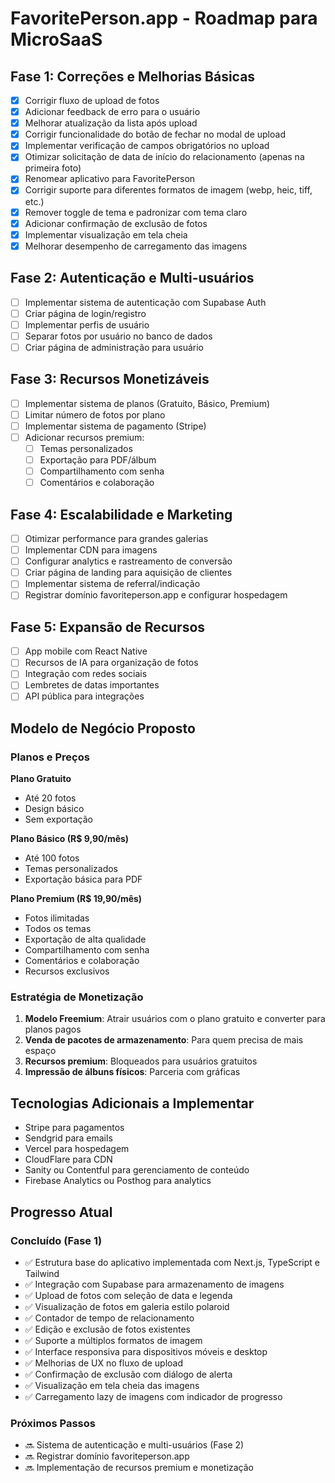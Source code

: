 # FavoritePerson.app - Roadmap para MicroSaaS

## Fase 1: Correções e Melhorias Básicas

- [x] Corrigir fluxo de upload de fotos
- [x] Adicionar feedback de erro para o usuário
- [x] Melhorar atualização da lista após upload
- [x] Corrigir funcionalidade do botão de fechar no modal de upload
- [x] Implementar verificação de campos obrigatórios no upload
- [x] Otimizar solicitação de data de início do relacionamento (apenas na primeira foto)
- [x] Renomear aplicativo para FavoritePerson
- [x] Corrigir suporte para diferentes formatos de imagem (webp, heic, tiff, etc.)
- [x] Remover toggle de tema e padronizar com tema claro
- [x] Adicionar confirmação de exclusão de fotos
- [x] Implementar visualização em tela cheia
- [x] Melhorar desempenho de carregamento das imagens

## Fase 2: Autenticação e Multi-usuários

- [ ] Implementar sistema de autenticação com Supabase Auth
- [ ] Criar página de login/registro
- [ ] Implementar perfis de usuário
- [ ] Separar fotos por usuário no banco de dados
- [ ] Criar página de administração para usuário

## Fase 3: Recursos Monetizáveis

- [ ] Implementar sistema de planos (Gratuito, Básico, Premium)
- [ ] Limitar número de fotos por plano
- [ ] Implementar sistema de pagamento (Stripe)
- [ ] Adicionar recursos premium:
  - [ ] Temas personalizados
  - [ ] Exportação para PDF/álbum
  - [ ] Compartilhamento com senha
  - [ ] Comentários e colaboração

## Fase 4: Escalabilidade e Marketing

- [ ] Otimizar performance para grandes galerias
- [ ] Implementar CDN para imagens
- [ ] Configurar analytics e rastreamento de conversão
- [ ] Criar página de landing para aquisição de clientes
- [ ] Implementar sistema de referral/indicação
- [ ] Registrar domínio favoriteperson.app e configurar hospedagem

## Fase 5: Expansão de Recursos

- [ ] App mobile com React Native
- [ ] Recursos de IA para organização de fotos
- [ ] Integração com redes sociais
- [ ] Lembretes de datas importantes
- [ ] API pública para integrações

## Modelo de Negócio Proposto

### Planos e Preços

**Plano Gratuito**
- Até 20 fotos
- Design básico
- Sem exportação

**Plano Básico (R$ 9,90/mês)**
- Até 100 fotos
- Temas personalizados
- Exportação básica para PDF

**Plano Premium (R$ 19,90/mês)**
- Fotos ilimitadas
- Todos os temas
- Exportação de alta qualidade
- Compartilhamento com senha
- Comentários e colaboração
- Recursos exclusivos

### Estratégia de Monetização

1. **Modelo Freemium**: Atrair usuários com o plano gratuito e converter para planos pagos
2. **Venda de pacotes de armazenamento**: Para quem precisa de mais espaço
3. **Recursos premium**: Bloqueados para usuários gratuitos
4. **Impressão de álbuns físicos**: Parceria com gráficas

## Tecnologias Adicionais a Implementar

- Stripe para pagamentos
- Sendgrid para emails
- Vercel para hospedagem
- CloudFlare para CDN
- Sanity ou Contentful para gerenciamento de conteúdo
- Firebase Analytics ou Posthog para analytics 

## Progresso Atual

### Concluído (Fase 1)
- ✅ Estrutura base do aplicativo implementada com Next.js, TypeScript e Tailwind
- ✅ Integração com Supabase para armazenamento de imagens
- ✅ Upload de fotos com seleção de data e legenda
- ✅ Visualização de fotos em galeria estilo polaroid
- ✅ Contador de tempo de relacionamento
- ✅ Edição e exclusão de fotos existentes
- ✅ Suporte a múltiplos formatos de imagem
- ✅ Interface responsiva para dispositivos móveis e desktop
- ✅ Melhorias de UX no fluxo de upload
- ✅ Confirmação de exclusão com diálogo de alerta
- ✅ Visualização em tela cheia das imagens
- ✅ Carregamento lazy de imagens com indicador de progresso

### Próximos Passos
- 🔜 Sistema de autenticação e multi-usuários (Fase 2)
- 🔜 Registrar domínio favoriteperson.app
- 🔜 Implementação de recursos premium e monetização 